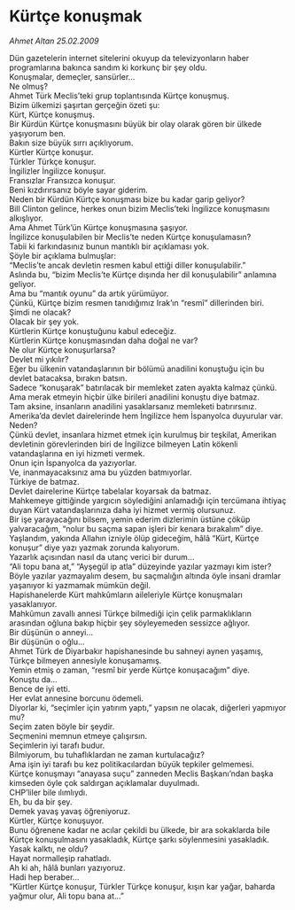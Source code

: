 # Kürtçe konuşmak

*Ahmet Altan 25.02.2009*

<div class="taraf_structure_2col_1zq">
<div class="margen_n">



 <p>Dün gazetelerin internet sitelerini okuyup da televizyonların haber programlarına bakınca sandım ki korkunç bir şey oldu. <br/>Konuşmalar, demeçler, sansürler... <br/>Ne olmuş? <br/>Ahmet Türk Meclis’teki grup toplantısında Kürtçe konuşmuş. <br/>Bizim ülkemizi şaşırtan gerçeğin özeti şu: <br/>Kürt, Kürtçe konuşmuş. <br/>Bir Kürdün Kürtçe konuşmasını büyük bir olay olarak gören bir ülkede yaşıyorum ben. <br/>Bakın size büyük sırrı açıklıyorum. <br/>Kürtler Kürtçe konuşur. <br/>Türkler Türkçe konuşur. <br/>İngilizler İngilizce konuşur. <br/>Fransızlar Fransızca konuşur. <br/>Beni kızdırırsanız böyle sayar giderim. <br/>Neden bir Kürdün Kürtçe konuşması bize bu kadar garip geliyor? <br/>Bill Clinton gelince, herkes onun bizim Meclis’teki İngilizce konuşmasını alkışlıyor. <br/>Ama Ahmet Türk’ün Kürtçe konuşmasına şaşıyor. <br/>İngilizce konuşulabilen bir Meclis’te neden Kürtçe konuşulamasın? <br/>Tabii ki farkındasınız bunun mantıklı bir açıklaması yok. <br/>Şöyle bir açıklama bulmuşlar: <br/>“Meclis’te ancak devletin resmen kabul ettiği diller konuşulabilir.” <br/>Aslında bu, “bizim Meclis’te Kürtçe dışında her dil konuşulabilir” anlamına geliyor. <br/>Ama bu “mantık oyunu” da artık yürümüyor. <br/>Çünkü, Kürtçe bizim resmen tanıdığımız Irak’ın “resmî” dillerinden biri. <br/>Şimdi ne olacak? <br/>Olacak bir şey yok. <br/>Kürtlerin Kürtçe konuştuğunu kabul edeceğiz. <br/>Kürtlerin Kürtçe konuşmasından daha doğal ne var? <br/>Ne olur Kürtçe konuşurlarsa? <br/>Devlet mi yıkılır? <br/>Eğer bu ülkenin vatandaşlarının bir bölümü anadilini konuştuğu için bu devlet batacaksa, bırakın batsın. <br/>Sadece “konuşarak” batırılacak bir memleket zaten ayakta kalmaz çünkü. <br/>Ama merak etmeyin hiçbir ülke birileri anadilini konuştu diye batmaz. <br/>Tam aksine, insanların anadilini yasaklarsanız memleketi batırırsınız. <br/>Amerika’da devlet dairelerinde hem İngilizce hem İspanyolca duyurular var. <br/>Neden? <br/>Çünkü devlet, insanlara hizmet etmek için kurulmuş bir teşkilat, Amerikan devletinin görevlerinden biri de İngilizce bilmeyen Latin kökenli vatandaşlarına en iyi hizmeti vermek. <br/>Onun için İspanyolca da yazıyorlar. <br/>Ve, inanmayacaksınız ama bu yüzden batmıyorlar. <br/>Türkiye de batmaz. <br/>Devlet dairelerine Kürtçe tabelalar koyarsak da batmaz. <br/>Mahkemeye gittiğinde yargıcın söylediğini anlamadığı için tercümana ihtiyaç duyan Kürt vatandaşlarınıza daha iyi hizmet vermiş olursunuz. <br/>Bir işe yarayacağını bilsem, yemin ederim dizlerimin üstüne çöküp yalvaracağım, “nolur bu saçma sapan işleri bir kenara bırakalım” diye. <br/>Yaşlandım, yakında Allahın izniyle ölüp gideceğim, hâlâ “Kürt, Kürtçe konuşur” diye yazı yazmak zorunda kalıyorum. <br/>Yazarlık açısından nasıl da utanç verici bir durum... <br/>“Ali topu bana at,” “Ayşegül ip atla” düzeyinde yazılar yazmayı kim ister? <br/>Böyle yazılar yazmayalım desem, bu saçmalığın altında öyle insani dramlar yaşanıyor ki yazmamak mümkün değil. <br/>Hapishanelerde Kürt mahkûmların aileleriyle Kürtçe konuşmaları yasaklanıyor. <br/>Mahkûmun zavallı annesi Türkçe bilmediği için çelik parmaklıkların arasından oğluna bakıp hiçbir şey söyleyemeden sessizce ağlıyor. <br/>Bir düşünün o anneyi... <br/>Bir düşünün o oğlu... <br/>Ahmet Türk de Diyarbakır hapishanesinde bu sahneyi aynen yaşamış, Türkçe bilmeyen annesiyle konuşamamış. <br/>Yemin etmiş o zaman, “resmî bir yerde Kürtçe konuşacağım” diye. <br/>Konuştu da... <br/>Bence de iyi etti. <br/>Her evlat annesine borcunu ödemeli. <br/>Diyorlar ki, “seçimler için yatırım yaptı,” yapsın ne olacak, diğerleri yapmıyor mu? <br/>Seçim zaten böyle bir şeydir. <br/>Seçmenini memnun etmeye çalışırsın. <br/>Seçimlerin iyi tarafı budur. <br/>Bilmiyorum, bu tuhaflıklardan ne zaman kurtulacağız? <br/>Ama işin iyi tarafı bu kez politikacılardan büyük tepkiler gelmemesi. <br/>Kürtçe konuşmayı “anayasa suçu” zanneden Meclis Başkanı’ndan başka kimseden öyle çok saldırgan açıklamalar duyulmadı. <br/>CHP’liler bile ılımlıydı. <br/>Eh, bu da bir şey. <br/>Demek yavaş yavaş öğreniyoruz. <br/>Kürtler, Kürtçe konuşuyor. <br/>Bunu öğrenene kadar ne acılar çekildi bu ülkede, bir ara sokaklarda bile Kürtçe konuşulmasını yasakladık, Kürtçe şarkı söylenmesini yasakladık. <br/>Yasak kalktı, ne oldu? <br/>Hayat normalleşip rahatladı. <br/>Ah ki ah, hâlâ bunları yazıyoruz. <br/>Hadi hep beraber... <br/>“Kürtler Kürtçe konuşur, Türkler Türkçe konuşur, kışın kar yağar, baharda yağmur olur, Ali topu bana at...”</p>
<br/>
<br/>
<br/>



<br/>


<div id="taraf_not">
</div>

</div>


</div>
